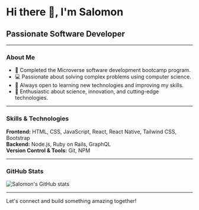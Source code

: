 # Hi there 👋, I'm Salomon
## Passionate Software Developer

---

### About Me

- 🌱 Completed the Microverse software development bootcamp program.  
- 💻 Passionate about solving complex problems using computer science.  
- 📖 Always open to learning new technologies and improving my skills.  
- 🚀 Enthusiastic about science, innovation, and cutting-edge technologies.  

---

### Skills & Technologies

**Frontend:** HTML, CSS, JavaScript, React, React Native, Tailwind CSS, Bootstrap  
**Backend:** Node.js, Ruby on Rails, GraphQL  
**Version Control & Tools:** Git, NPM  

---

### GitHub Stats

![Salomon's GitHub stats](https://github-readme-stats.vercel.app/api?username=Tshobohwa&show_icons=true&theme=dracula)  

---

Let's connect and build something amazing together!

